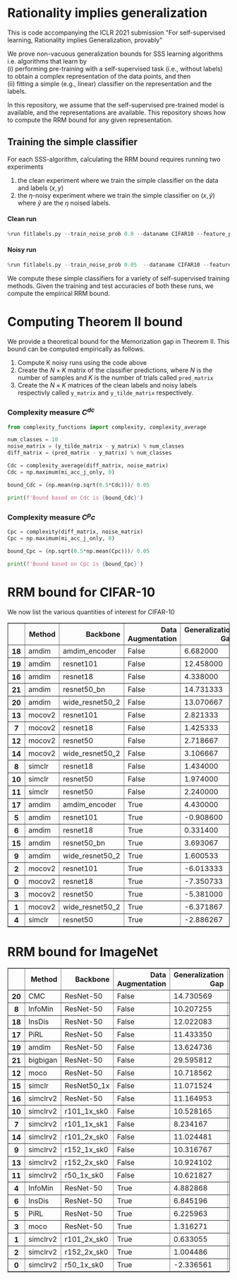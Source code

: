 

# Rationality implies generalization
This is code accompanying the ICLR 2021 submission "For self-supervised learning, Rationality implies Generalization, provably"

We prove non-vacuous generalization bounds for SSS learning algorithms i.e. algorithms that learn by   
(i) performing pre-training with a self-supervised task (i.e., without labels) to obtain a complex representation of the data points, and then   
(ii) fitting a simple (e.g., linear) classifier on the representation and the labels.

In this repository, we assume that the self-supervised pre-trained model is available, and the representations are available. This repository shows how to compute the RRM bound for any given representation.

## Training the simple classifier
For each SSS-algorithm, calculating the RRM bound requires running two experiments  
1) the clean experiment where we train the simple classifier on the data and labels $(x, y)$  
2) the $\eta$-noisy experiment where we train the simple classifier on $(x, \tilde{y})$ where $\tilde{y}$ are the $\eta$ noised labels. 

#### Clean run


```python
%run fitlabels.py --train_noise_prob 0.0 --dataname CIFAR10 --feature_path ./data --log_predictions --batch_size 512 --epochs 100 --eval_type linear --from_features ----weight_decay 1e-06 --optimname adam --lr_sched_type const --lr 0.0002 --beta1 0.8 --beta2 0.999	
```

#### Noisy run


```python
%run fitlabels.py --train_noise_prob 0.05  --dataname CIFAR10 --feature_path ./data --log_predictions --batch_size 512 --epochs 100 --eval_type linear --from_features ----weight_decay 1e-06 --optimname adam --lr_sched_type const --lr 0.0002 --beta1 0.8 --beta2 0.999	
```

We compute these simple classifiers for a variety of self-supervised training methods. Given the training and test accuracies of both these runs, we compute the empirical RRM bound. 

# Computing Theorem II bound
We provide a theoretical bound for the Memorization gap in Theorem II. This bound can be computed empirically as follows. 

1. Compute K noisy runs using the code above  
2. Create the $N \times K$ matrix of the classifier predictions, where $N$ is the number of samples and $K$ is the number of trials called `pred_matrix`
3. Create the $N \times K$ matrices of the clean labels and noisy labels respectivly called `y_matrix` and `y_tilde_matrix` respectively.

### Complexity measure $C^{dc}$

```python
from complexity_functions import complexity, complexity_average
```


```python
num_classes = 10
noise_matrix = (y_tilde_matrix - y_matrix) % num_classes
diff_matrix = (pred_matrix - y_matrix) % num_classes 

Cdc = complexity_average(diff_matrix, noise_matrix)
Cdc = np.maximum(mi_acc_j_only, 0)

bound_Cdc = (np.mean(np.sqrt(0.5*Cdc)))/ 0.05

print(f'Bound based on Cdc is {bound_Cdc}')    
```

### Complexity measure $C^pc$


```python
Cpc = complexity(diff_matrix, noise_matrix)
Cpc = np.maximum(mi_acc_j_only, 0)

bound_Cpc = (np.sqrt(0.5*np.mean(Cpc)))/ 0.05

print(f'Bound based on Cpc is {bound_Cpc}') 
```

# RRM bound for CIFAR-10
We now list the various quantities of interest for CIFAR-10


<div>
<style scoped>
    .dataframe tbody tr th:only-of-type {
        vertical-align: middle;
    }

    .dataframe tbody tr th {
        vertical-align: top;
    }

    .dataframe thead th {
        text-align: right;
    }
</style>
<table border="1" class="dataframe">
  <thead>
    <tr style="text-align: right;">
      <th></th>
      <th>Method</th>
      <th>Backbone</th>
      <th>Data Augmentation</th>
      <th>Generalization Gap</th>
      <th>Robustness</th>
      <th>Memorization</th>
      <th>Rationality</th>
      <th>Theorem II bound</th>
      <th>RRM bound</th>
      <th>Test Performance</th>
    </tr>
  </thead>
  <tbody>
    <tr>
      <th>18</th>
      <td>amdim</td>
      <td>amdim_encoder</td>
      <td>False</td>
      <td>6.682000</td>
      <td>2.076349</td>
      <td>5.688700</td>
      <td>0.000000</td>
      <td>70.516720</td>
      <td>7.765049</td>
      <td>87.380000</td>
    </tr>
    <tr>
      <th>19</th>
      <td>amdim</td>
      <td>resnet101</td>
      <td>False</td>
      <td>12.458000</td>
      <td>1.220833</td>
      <td>14.264408</td>
      <td>0.000000</td>
      <td>100.000000</td>
      <td>15.485241</td>
      <td>62.430000</td>
    </tr>
    <tr>
      <th>16</th>
      <td>amdim</td>
      <td>resnet18</td>
      <td>False</td>
      <td>4.338000</td>
      <td>0.422667</td>
      <td>4.581044</td>
      <td>0.000000</td>
      <td>33.470433</td>
      <td>5.003710</td>
      <td>62.280000</td>
    </tr>
    <tr>
      <th>21</th>
      <td>amdim</td>
      <td>resnet50_bn</td>
      <td>False</td>
      <td>14.731333</td>
      <td>1.809750</td>
      <td>16.625074</td>
      <td>0.000000</td>
      <td>100.000000</td>
      <td>18.434824</td>
      <td>66.283333</td>
    </tr>
    <tr>
      <th>20</th>
      <td>amdim</td>
      <td>wide_resnet50_2</td>
      <td>False</td>
      <td>13.070667</td>
      <td>1.698750</td>
      <td>15.327215</td>
      <td>0.000000</td>
      <td>100.000000</td>
      <td>17.025965</td>
      <td>63.803333</td>
    </tr>
    <tr>
      <th>13</th>
      <td>mocov2</td>
      <td>resnet101</td>
      <td>False</td>
      <td>2.821333</td>
      <td>0.329500</td>
      <td>3.032190</td>
      <td>0.000000</td>
      <td>22.779988</td>
      <td>3.361690</td>
      <td>69.080000</td>
    </tr>
    <tr>
      <th>7</th>
      <td>mocov2</td>
      <td>resnet18</td>
      <td>False</td>
      <td>1.425333</td>
      <td>0.150250</td>
      <td>1.243309</td>
      <td>0.031775</td>
      <td>14.144346</td>
      <td>1.425333</td>
      <td>67.596667</td>
    </tr>
    <tr>
      <th>12</th>
      <td>mocov2</td>
      <td>resnet50</td>
      <td>False</td>
      <td>2.718667</td>
      <td>0.296083</td>
      <td>2.964104</td>
      <td>0.000000</td>
      <td>24.181311</td>
      <td>3.260187</td>
      <td>70.086667</td>
    </tr>
    <tr>
      <th>14</th>
      <td>mocov2</td>
      <td>wide_resnet50_2</td>
      <td>False</td>
      <td>3.106667</td>
      <td>0.384917</td>
      <td>2.791697</td>
      <td>0.000000</td>
      <td>22.386794</td>
      <td>3.176614</td>
      <td>70.843333</td>
    </tr>
    <tr>
      <th>8</th>
      <td>simclr</td>
      <td>resnet18</td>
      <td>False</td>
      <td>1.434000</td>
      <td>0.283048</td>
      <td>0.791300</td>
      <td>0.359652</td>
      <td>13.349844</td>
      <td>1.434000</td>
      <td>82.496667</td>
    </tr>
    <tr>
      <th>10</th>
      <td>simclr</td>
      <td>resnet50</td>
      <td>False</td>
      <td>1.974000</td>
      <td>0.215833</td>
      <td>0.784471</td>
      <td>0.973696</td>
      <td>15.745243</td>
      <td>1.974000</td>
      <td>92.003333</td>
    </tr>
    <tr>
      <th>11</th>
      <td>simclr</td>
      <td>resnet50</td>
      <td>False</td>
      <td>2.240000</td>
      <td>0.520000</td>
      <td>1.711757</td>
      <td>0.008243</td>
      <td>19.532210</td>
      <td>2.240000</td>
      <td>84.943333</td>
    </tr>
    <tr>
      <th>17</th>
      <td>amdim</td>
      <td>amdim_encoder</td>
      <td>True</td>
      <td>4.430000</td>
      <td>0.682200</td>
      <td>0.356427</td>
      <td>3.391373</td>
      <td>10.323196</td>
      <td>4.430000</td>
      <td>87.326667</td>
    </tr>
    <tr>
      <th>5</th>
      <td>amdim</td>
      <td>resnet101</td>
      <td>True</td>
      <td>-0.908600</td>
      <td>0.642133</td>
      <td>3.698682</td>
      <td>0.000000</td>
      <td>25.993151</td>
      <td>4.340815</td>
      <td>63.563333</td>
    </tr>
    <tr>
      <th>6</th>
      <td>amdim</td>
      <td>resnet18</td>
      <td>True</td>
      <td>0.331400</td>
      <td>0.229575</td>
      <td>1.148386</td>
      <td>0.000000</td>
      <td>8.660545</td>
      <td>1.377961</td>
      <td>62.843333</td>
    </tr>
    <tr>
      <th>15</th>
      <td>amdim</td>
      <td>resnet50_bn</td>
      <td>True</td>
      <td>3.693067</td>
      <td>0.837233</td>
      <td>4.222282</td>
      <td>0.000000</td>
      <td>31.119562</td>
      <td>5.059515</td>
      <td>66.440000</td>
    </tr>
    <tr>
      <th>9</th>
      <td>amdim</td>
      <td>wide_resnet50_2</td>
      <td>True</td>
      <td>1.600533</td>
      <td>0.685423</td>
      <td>2.462525</td>
      <td>0.000000</td>
      <td>19.200017</td>
      <td>3.147948</td>
      <td>64.383333</td>
    </tr>
    <tr>
      <th>2</th>
      <td>mocov2</td>
      <td>resnet101</td>
      <td>True</td>
      <td>-6.013333</td>
      <td>0.152892</td>
      <td>0.706704</td>
      <td>0.000000</td>
      <td>6.377163</td>
      <td>0.859596</td>
      <td>68.576667</td>
    </tr>
    <tr>
      <th>0</th>
      <td>mocov2</td>
      <td>resnet18</td>
      <td>True</td>
      <td>-7.350733</td>
      <td>0.068200</td>
      <td>0.214771</td>
      <td>0.000000</td>
      <td>3.469925</td>
      <td>0.282971</td>
      <td>67.190000</td>
    </tr>
    <tr>
      <th>3</th>
      <td>mocov2</td>
      <td>resnet50</td>
      <td>True</td>
      <td>-5.381000</td>
      <td>0.189875</td>
      <td>0.836944</td>
      <td>0.000000</td>
      <td>6.986381</td>
      <td>1.026819</td>
      <td>69.683333</td>
    </tr>
    <tr>
      <th>1</th>
      <td>mocov2</td>
      <td>wide_resnet50_2</td>
      <td>True</td>
      <td>-6.371867</td>
      <td>0.180308</td>
      <td>1.026729</td>
      <td>0.000000</td>
      <td>7.632505</td>
      <td>1.207037</td>
      <td>70.993333</td>
    </tr>
    <tr>
      <th>4</th>
      <td>simclr</td>
      <td>resnet50</td>
      <td>True</td>
      <td>-2.886267</td>
      <td>0.304940</td>
      <td>0.545692</td>
      <td>0.000000</td>
      <td>6.634170</td>
      <td>0.850632</td>
      <td>91.956667</td>
    </tr>
  </tbody>
</table>
</div>



# RRM bound for ImageNet



<div>
<table border="1" class="dataframe">
  <thead>
    <tr style="text-align: right;">
      <th></th>
      <th>Method</th>
      <th>Backbone</th>
      <th>Data Augmentation</th>
      <th>Generalization Gap</th>
      <th>Robustness</th>
      <th>Memorization</th>
      <th>Rationality</th>
      <th>Theorem II bound</th>
      <th>RRM bound</th>
      <th>Test Performance</th>
    </tr>
  </thead>
  <tbody>
    <tr>
      <th>20</th>
      <td>CMC</td>
      <td>ResNet-50</td>
      <td>False</td>
      <td>14.730569</td>
      <td>2.298659</td>
      <td>12.304347</td>
      <td>0.127563</td>
      <td>NaN</td>
      <td>14.730569</td>
      <td>54.596667</td>
    </tr>
    <tr>
      <th>8</th>
      <td>InfoMin</td>
      <td>ResNet-50</td>
      <td>False</td>
      <td>10.207255</td>
      <td>2.343046</td>
      <td>8.963331</td>
      <td>0.000000</td>
      <td>NaN</td>
      <td>11.306377</td>
      <td>70.312667</td>
    </tr>
    <tr>
      <th>18</th>
      <td>InsDis</td>
      <td>ResNet-50</td>
      <td>False</td>
      <td>12.022083</td>
      <td>1.395160</td>
      <td>8.524625</td>
      <td>2.102298</td>
      <td>NaN</td>
      <td>12.022083</td>
      <td>56.673333</td>
    </tr>
    <tr>
      <th>17</th>
      <td>PiRL</td>
      <td>ResNet-50</td>
      <td>False</td>
      <td>11.433350</td>
      <td>1.493768</td>
      <td>8.260058</td>
      <td>1.679524</td>
      <td>NaN</td>
      <td>11.433350</td>
      <td>59.105333</td>
    </tr>
    <tr>
      <th>19</th>
      <td>amdim</td>
      <td>ResNet-50</td>
      <td>False</td>
      <td>13.624736</td>
      <td>0.902634</td>
      <td>9.715600</td>
      <td>3.006502</td>
      <td>NaN</td>
      <td>13.624736</td>
      <td>67.693000</td>
    </tr>
    <tr>
      <th>21</th>
      <td>bigbigan</td>
      <td>ResNet-50</td>
      <td>False</td>
      <td>29.595812</td>
      <td>3.132483</td>
      <td>25.189973</td>
      <td>1.273357</td>
      <td>NaN</td>
      <td>29.595812</td>
      <td>50.238667</td>
    </tr>
    <tr>
      <th>12</th>
      <td>moco</td>
      <td>ResNet-50</td>
      <td>False</td>
      <td>10.718562</td>
      <td>1.822505</td>
      <td>7.860507</td>
      <td>1.035550</td>
      <td>NaN</td>
      <td>10.718562</td>
      <td>68.390667</td>
    </tr>
    <tr>
      <th>15</th>
      <td>simclr</td>
      <td>ResNet50_1x</td>
      <td>False</td>
      <td>11.071524</td>
      <td>1.218472</td>
      <td>7.727698</td>
      <td>2.125353</td>
      <td>NaN</td>
      <td>11.071524</td>
      <td>68.725333</td>
    </tr>
    <tr>
      <th>16</th>
      <td>simclrv2</td>
      <td>ResNet-50</td>
      <td>False</td>
      <td>11.164953</td>
      <td>0.639183</td>
      <td>7.674531</td>
      <td>2.851239</td>
      <td>NaN</td>
      <td>11.164953</td>
      <td>74.987333</td>
    </tr>
    <tr>
      <th>10</th>
      <td>simclrv2</td>
      <td>r101_1x_sk0</td>
      <td>False</td>
      <td>10.528165</td>
      <td>1.113542</td>
      <td>6.992656</td>
      <td>2.421967</td>
      <td>NaN</td>
      <td>10.528165</td>
      <td>73.044000</td>
    </tr>
    <tr>
      <th>7</th>
      <td>simclrv2</td>
      <td>r101_1x_sk1</td>
      <td>False</td>
      <td>8.234167</td>
      <td>0.709457</td>
      <td>4.663610</td>
      <td>2.861099</td>
      <td>NaN</td>
      <td>8.234167</td>
      <td>76.067333</td>
    </tr>
    <tr>
      <th>14</th>
      <td>simclrv2</td>
      <td>r101_2x_sk0</td>
      <td>False</td>
      <td>11.024481</td>
      <td>0.736880</td>
      <td>7.512353</td>
      <td>2.775247</td>
      <td>NaN</td>
      <td>11.024481</td>
      <td>76.720000</td>
    </tr>
    <tr>
      <th>9</th>
      <td>simclrv2</td>
      <td>r152_1x_sk0</td>
      <td>False</td>
      <td>10.316767</td>
      <td>1.120541</td>
      <td>6.932093</td>
      <td>2.264134</td>
      <td>NaN</td>
      <td>10.316767</td>
      <td>74.171333</td>
    </tr>
    <tr>
      <th>13</th>
      <td>simclrv2</td>
      <td>r152_2x_sk0</td>
      <td>False</td>
      <td>10.924102</td>
      <td>0.753688</td>
      <td>7.445563</td>
      <td>2.724851</td>
      <td>NaN</td>
      <td>10.924102</td>
      <td>77.247333</td>
    </tr>
    <tr>
      <th>11</th>
      <td>simclrv2</td>
      <td>r50_1x_sk0</td>
      <td>False</td>
      <td>10.621827</td>
      <td>0.993703</td>
      <td>7.314382</td>
      <td>2.313741</td>
      <td>NaN</td>
      <td>10.621827</td>
      <td>70.693333</td>
    </tr>
    <tr>
      <th>4</th>
      <td>InfoMin</td>
      <td>ResNet-50</td>
      <td>True</td>
      <td>4.882868</td>
      <td>0.807126</td>
      <td>1.012511</td>
      <td>3.063231</td>
      <td>NaN</td>
      <td>4.882868</td>
      <td>72.286400</td>
    </tr>
    <tr>
      <th>6</th>
      <td>InsDis</td>
      <td>ResNet-50</td>
      <td>True</td>
      <td>6.845196</td>
      <td>0.254156</td>
      <td>1.128115</td>
      <td>5.462925</td>
      <td>NaN</td>
      <td>6.845196</td>
      <td>58.300800</td>
    </tr>
    <tr>
      <th>5</th>
      <td>PiRL</td>
      <td>ResNet-50</td>
      <td>True</td>
      <td>6.225963</td>
      <td>0.291859</td>
      <td>0.987236</td>
      <td>4.946868</td>
      <td>NaN</td>
      <td>6.225963</td>
      <td>60.559600</td>
    </tr>
    <tr>
      <th>3</th>
      <td>moco</td>
      <td>ResNet-50</td>
      <td>True</td>
      <td>1.316271</td>
      <td>0.565968</td>
      <td>0.927215</td>
      <td>0.000000</td>
      <td>NaN</td>
      <td>1.493183</td>
      <td>70.153600</td>
    </tr>
    <tr>
      <th>1</th>
      <td>simclrv2</td>
      <td>r101_2x_sk0</td>
      <td>True</td>
      <td>0.633055</td>
      <td>0.103505</td>
      <td>0.804871</td>
      <td>0.000000</td>
      <td>47.90</td>
      <td>0.908376</td>
      <td>77.243600</td>
    </tr>
    <tr>
      <th>2</th>
      <td>simclrv2</td>
      <td>r152_2x_sk0</td>
      <td>True</td>
      <td>1.004486</td>
      <td>0.130411</td>
      <td>0.772675</td>
      <td>0.101400</td>
      <td>NaN</td>
      <td>1.004486</td>
      <td>77.649600</td>
    </tr>
    <tr>
      <th>0</th>
      <td>simclrv2</td>
      <td>r50_1x_sk0</td>
      <td>True</td>
      <td>-2.336561</td>
      <td>0.261075</td>
      <td>0.675008</td>
      <td>0.000000</td>
      <td>46.93</td>
      <td>0.936083</td>
      <td>70.962400</td>
    </tr>
  </tbody>
</table>
</div>


